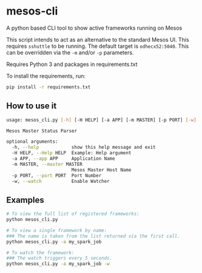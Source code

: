 # mesos-cli
A python based CLI tool to show active frameworks running on Mesos

This script intends to act as an alternative to the standard Mesos UI.
This requires `sshuttle` to be running.
The default target is `odhecx52:5040`. This can be overridden via the `-m` and/or `-p` parameters.

Requires Python 3 and packages in requirements.txt

To install the requirements, run:
```bash
pip install -r requirements.txt
```

## How to use it
```bash
usage: mesos_cli.py [-h] [-H HELP] [-a APP] [-m MASTER] [-p PORT] [-w]

Mesos Master Status Parser

optional arguments:
  -h, --help            show this help message and exit
  -H HELP, --Help HELP  Example: Help argument
  -a APP, --app APP     Application Name
  -m MASTER, --master MASTER
                        Mesos Master Host Name
  -p PORT, --port PORT  Port Number
  -w, --watch           Enable Watcher
```

## Examples

```bash
# To view the full list of registered frameworks:
python mesos_cli.py

# To view a single framework by name:
### The name is taken from the list returned via the first call.
python mesos_cli.py -a my_spark_job

# To watch the framework:
### The watch triggers every 5 seconds.
python mesos_cli.py -a my_spark_job -w
```